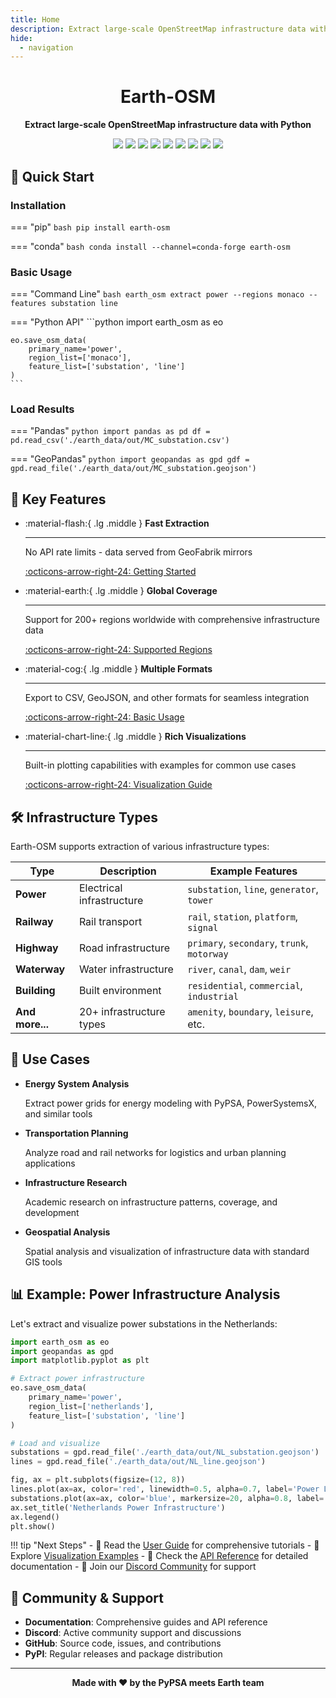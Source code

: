 ```yaml
---
title: Home
description: Extract large-scale OpenStreetMap infrastructure data with Python
hide:
  - navigation
---
```


<div align="center" markdown=1>

# Earth-OSM
**Extract large-scale OpenStreetMap infrastructure data with Python**

[![][badge-pypi-monthly-downloads]][pypi-url]
[![][badge-codecov]][codecov-url]
[![][badge-ci]][gh-repo-url]
[![][badge-docs]][docs-url]
[![][badge-pypi]][pypi-url]
[![][badge-conda]][conda-url]
[![][badge-release]][gh-release-url]
[![][badge-license]][license]
[![][badge-discord]][discord-url]

</div>

## 🚀 Quick Start

### Installation

=== "pip"
    ```bash
    pip install earth-osm
    ```

=== "conda"
    ```bash
    conda install --channel=conda-forge earth-osm
    ```

### Basic Usage

=== "Command Line"
    ```bash
    earth_osm extract power --regions monaco --features substation line
    ```

=== "Python API"
    ```python
    import earth_osm as eo
    
    eo.save_osm_data(
        primary_name='power',
        region_list=['monaco'],
        feature_list=['substation', 'line']
    )
    ```

### Load Results

=== "Pandas"
    ```python
    import pandas as pd
    df = pd.read_csv('./earth_data/out/MC_substation.csv')
    ```

=== "GeoPandas"
    ```python
    import geopandas as gpd
    gdf = gpd.read_file('./earth_data/out/MC_substation.geojson')
    ```

## 🌟 Key Features

<div class="grid cards" markdown>

-   :material-flash:{ .lg .middle } __Fast Extraction__
    
    ---
    
    No API rate limits - data served from GeoFabrik mirrors
    
    [:octicons-arrow-right-24: Getting Started](user-guide/getting-started.md)

-   :material-earth:{ .lg .middle } __Global Coverage__
    
    ---
    
    Support for 200+ regions worldwide with comprehensive infrastructure data
    
    [:octicons-arrow-right-24: Supported Regions](regions.md)

-   :material-cog:{ .lg .middle } __Multiple Formats__
    
    ---
    
    Export to CSV, GeoJSON, and other formats for seamless integration
    
    [:octicons-arrow-right-24: Basic Usage](user-guide/basic-usage.md)

-   :material-chart-line:{ .lg .middle } __Rich Visualizations__
    
    ---
    
    Built-in plotting capabilities with examples for common use cases
    
    [:octicons-arrow-right-24: Visualization Guide](user-guide/visualization.md)

</div>

## 🛠️ Infrastructure Types

Earth-OSM supports extraction of various infrastructure types:

| Type | Description | Example Features |
|------|-------------|------------------|
| **Power** | Electrical infrastructure | `substation`, `line`, `generator`, `tower` |
| **Railway** | Rail transport | `rail`, `station`, `platform`, `signal` |
| **Highway** | Road infrastructure | `primary`, `secondary`, `trunk`, `motorway` |
| **Waterway** | Water infrastructure | `river`, `canal`, `dam`, `weir` |
| **Building** | Built environment | `residential`, `commercial`, `industrial` |
| **And more...** | 20+ infrastructure types | `amenity`, `boundary`, `leisure`, etc. |

## 🎯 Use Cases

<div class="grid cards" markdown>

-   **Energy System Analysis**
    
    Extract power grids for energy modeling with PyPSA, PowerSystemsX, and similar tools

-   **Transportation Planning**
    
    Analyze road and rail networks for logistics and urban planning applications

-   **Infrastructure Research**
    
    Academic research on infrastructure patterns, coverage, and development

-   **Geospatial Analysis**
    
    Spatial analysis and visualization of infrastructure data with standard GIS tools

</div>

## 📊 Example: Power Infrastructure Analysis

Let's extract and visualize power substations in the Netherlands:

```python
import earth_osm as eo
import geopandas as gpd
import matplotlib.pyplot as plt

# Extract power infrastructure
eo.save_osm_data(
    primary_name='power',
    region_list=['netherlands'],
    feature_list=['substation', 'line']
)

# Load and visualize
substations = gpd.read_file('./earth_data/out/NL_substation.geojson')
lines = gpd.read_file('./earth_data/out/NL_line.geojson')

fig, ax = plt.subplots(figsize=(12, 8))
lines.plot(ax=ax, color='red', linewidth=0.5, alpha=0.7, label='Power Lines')
substations.plot(ax=ax, color='blue', markersize=20, alpha=0.8, label='Substations')
ax.set_title('Netherlands Power Infrastructure')
ax.legend()
plt.show()
```

!!! tip "Next Steps"
    - 📖 Read the [User Guide](user-guide/getting-started.md) for comprehensive tutorials
    - 🎨 Explore [Visualization Examples](user-guide/visualization.md) 
    - 🔧 Check the [API Reference](api-docs/README.md) for detailed documentation
    - 💬 Join our [Discord Community](https://discord.gg/reAx9Ed8Xq) for support

## 🤝 Community & Support

- **Documentation**: Comprehensive guides and API reference
- **Discord**: Active community support and discussions  
- **GitHub**: Source code, issues, and contributions
- **PyPI**: Regular releases and package distribution

---

<p align="center">
<strong>Made with ❤️ by the PyPSA meets Earth team</strong>
</p>

<!-- LINK GROUP -->
[contributing]: https://github.com/pypsa-meets-earth/earth-osm/blob/main/CONTRIBUTING.md
[license]: https://github.com/pypsa-meets-earth/earth-osm/blob/main/LICENSE
[docs-url]: https://pypsa-meets-earth.github.io/earth-osm/
[discord-url]: https://discord.gg/AnuJBk23FU
[pypi-url]: https://pypi.org/project/earth-osm/
[conda-url]: https://anaconda.org/conda-forge/earth-osm
[codecov-url]: https://codecov.io/gh/pypsa-meets-earth/earth-osm
[gh-repo-url]: https://github.com/pypsa-meets-earth/earth-osm
[gh-release-url]: https://github.com/pypsa-meets-earth/earth-osm/releases

<!-- Primary badges -->
[badge-pypi-monthly-downloads]: https://img.shields.io/pypi/dm/earth-osm?style=flat&labelColor=black&logoColor=white&logo=pypi
[badge-codecov]: https://img.shields.io/codecov/c/github/pypsa-meets-earth/earth-osm?style=flat&labelColor=black&logoColor=white&logo=codecov
[badge-ci]: https://img.shields.io/github/actions/workflow/status/pypsa-meets-earth/earth-osm/main.yml?style=flat&labelColor=black&logoColor=white&logo=github
[badge-docs]: https://img.shields.io/github/actions/workflow/status/pypsa-meets-earth/earth-osm/docs-ci.yml?style=flat&labelColor=black&logoColor=white&logo=github

[badge-pypi]: https://img.shields.io/pypi/v/earth-osm.svg?style=flat&labelColor=black&logoColor=white&logo=pypi
[badge-conda]: https://img.shields.io/conda/vn/conda-forge/earth-osm.svg?style=flat&labelColor=black&logoColor=white&logo=conda-forge

[badge-discord]: https://img.shields.io/discord/911692131440148490?style=flat&labelColor=black&logoColor=white&logo=discord&color=blue
[badge-license]: https://img.shields.io/badge/License-MIT-blue.svg?style=flat&labelColor=black
[badge-release]: https://img.shields.io/github/v/release/pypsa-meets-earth/earth-osm?style=flat&labelColor=black&logoColor=white&logo=github


